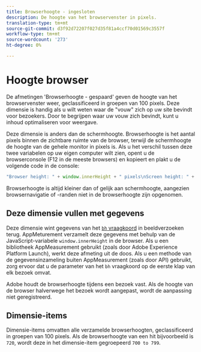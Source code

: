 ```yaml
---
title: Browserhoogte - ingesloten
description: De hoogte van het browservenster in pixels.
translation-type: tm+mt
source-git-commit: d3f92d72207f027d35f81a4ccf70d01569c3557f
workflow-type: tm+mt
source-wordcount: '273'
ht-degree: 0%

---
```



# Hoogte browser

De afmetingen &#39;Browserhoogte - gespaard&#39; geven de hoogte van het browservenster weer, geclassificeerd in groepen van 100 pixels. Deze dimensie is handig als u wilt weten waar de &quot;vouw&quot; zich op uw site bevindt voor bezoekers. Door te begrijpen waar uw vouw zich bevindt, kunt u inhoud optimaliseren voor weergave.

Deze dimensie is anders dan de schermhoogte. Browserhoogte is het aantal pixels binnen de zichtbare ruimte van de browser, terwijl de schermhoogte de hoogte van de gehele monitor in pixels is. Als u het verschil tussen deze twee variabelen op uw eigen computer wilt zien, opent u de browserconsole (F12 in de meeste browsers) en kopieert en plakt u de volgende code in de console:

```javascript
"Browser height: " + window.innerHeight + " pixels\nScreen height: " + screen.height + " pixels";
```

Browserhoogte is altijd kleiner dan of gelijk aan schermhoogte, aangezien browsernavigatie of -randen niet in de browserhoogte zijn opgenomen.

## Deze dimensie vullen met gegevens

Deze dimensie wint gegevens van het [`bh` vraagkoord](/help/implement/validate/query-parameters.md) in beeldverzoeken terug. AppMeturement verzamelt deze gegevens met behulp van de JavaScript-variabele `window.innerHeight` in de browser. Als u een bibliotheek AppMeasurement gebruikt (zoals door Adobe Experience Platform Launch), werkt deze afmeting uit de doos. Als u een methode van de gegevensinzameling buiten AppMeasurement (zoals door API) gebruikt, zorg ervoor dat u de parameter van het `bh` vraagkoord op de eerste klap van elk bezoek omvat.

Adobe houdt de browserhoogte tijdens een bezoek vast. Als de hoogte van de browser halverwege het bezoek wordt aangepast, wordt de aanpassing niet geregistreerd.

## Dimensie-items

Dimensie-items omvatten alle verzamelde browserhoogten, geclassificeerd in groepen van 100 pixels. Als de browserhoogte van een hit bijvoorbeeld is `720`, wordt deze in het dimensie-item gegroepeerd `700 to 799`.
